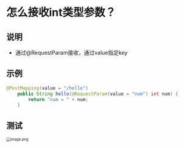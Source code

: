 # 怎么接收int类型参数？





## 说明

- 通过@RequestParam接收，通过value指定key



## 示例

```java
@PostMapping(value = "/hello")
    public String hello(@RequestParam(value = "num") int num) {
        return "num = " + num;
    }
```





## 测试

<img src="http://81.71.143.136/figurebed/figurebedcontroller/picture/6b3527d1-5c98-4222-be54-f4a0599d0795674" alt="image.png" style="zoom:67%;" />